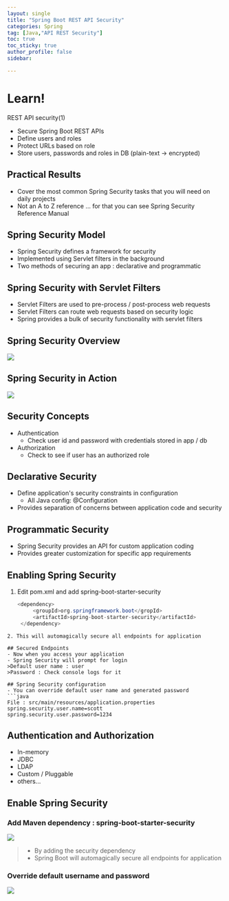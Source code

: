 ```yaml
---
layout: single
title: "Spring Boot REST API Security"
categories: Spring
tag: [Java,"API REST Security"]
toc: true
toc_sticky: true
author_profile: false
sidebar:

---
```

# Learn!
REST API security(1)
- Secure Spring Boot REST APIs
- Define users and roles
- Protect URLs based on role
- Store users, passwords and roles in DB (plain-text -> encrypted)

## Practical Results
- Cover the most common Spring Security tasks that you will need on daily projects
- Not an A to Z reference ... for that you can see Spring Security Reference Manual

## Spring Security Model
- Spring Security defines a framework for security
- Implemented using Servlet filters in the background
- Two methods of securing an app : declarative and programmatic

## Spring Security with Servlet Filters
- Servlet Filters are used to pre-process / post-process web requests
- Servlet Filters can route web requests based on security logic
- Spring provides a bulk of security functionality with servlet filters

## Spring Security Overview

![](https://i.imgur.com/uYyiggv.png)

## Spring Security in Action

![](https://i.imgur.com/X0Sa90o.png)

## Security Concepts
- Authentication
	- Check user id and password with credentials stored in app / db
- Authorization
	- Check to see if user has an authorized role

## Declarative Security
- Define application's security constraints in configuration
	- All Java config: @Configuration
- Provides separation of concerns between application code and security

## Programmatic Security
- Spring Security provides an API for custom application coding
- Provides greater customization for specific app requirements

## Enabling Spring Security
1. Edit pom.xml and add spring-boot-starter-security
   ```java
   <dependency>
		<groupId>org.springframework.boot</gropId>
		<artifactId>spring-boot-starter-security</artifactId>
	</dependency>
```
2. This will automagically secure all endpoints for application

## Secured Endpoints
- Now when you access your application
- Spring Security will prompt for login
>Default user name : user
>Password : Check console logs for it

## Spring Security configuration
- You can override default user name and generated password
```java
File : src/main/resources/application.properties
spring.security.user.name=scott
spring.security.user.password=1234
```

## Authentication and Authorization
- In-memory
- JDBC
- LDAP
- Custom / Pluggable
- others...

## Enable Spring Security

### Add Maven dependency : spring-boot-starter-security

![](https://i.imgur.com/JrFpgaV.png)
>- By adding the security dependency
>- Spring Boot will automagically secure all endpoints for application

### Override default username and password
![](https://i.imgur.com/5PCOpUO.png)


